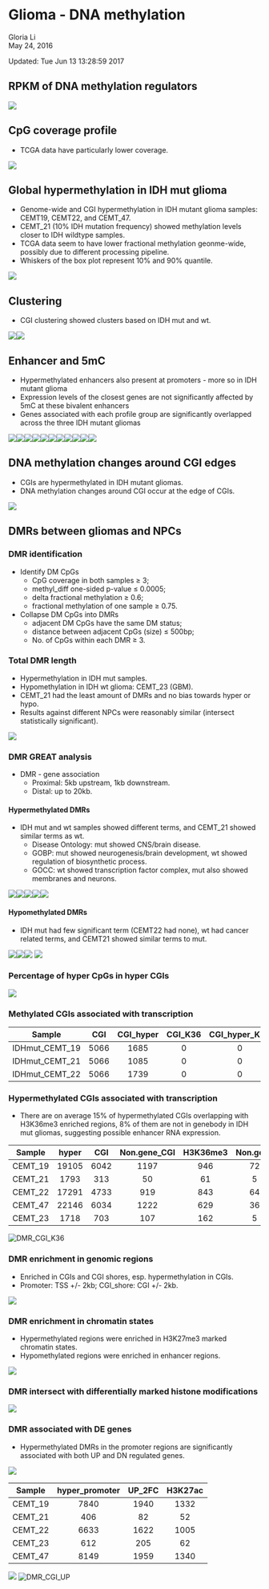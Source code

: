 # Glioma - DNA methylation
Gloria Li  
May 24, 2016  

Updated: Tue Jun 13 13:28:59 2017



## RPKM of DNA methylation regulators

![](WGBS_files/figure-html/modifier_RPKM-1.png)<!-- -->

## CpG coverage profile
* TCGA data have particularly lower coverage.       

![](WGBS_files/figure-html/coverage-1.png)<!-- -->

## Global hypermethylation in IDH mut glioma
* Genome-wide and CGI hypermethylation in IDH mutant glioma samples: CEMT19, CEMT22, and CEMT_47.      
* CEMT_21 (10% IDH mutation frequency) showed methylation levels closer to IDH wildtype samples.    
* TCGA data seem to have lower fractional methylation geonme-wide, possibly due to different processing pipeline.         
* Whiskers of the box plot represent 10% and 90% quantile.     

![](WGBS_files/figure-html/global_5mC-1.png)<!-- -->

## Clustering
* CGI clustering showed clusters based on IDH mut and wt.      

![](WGBS_files/figure-html/cluster-1.png)<!-- -->![](WGBS_files/figure-html/cluster-2.png)<!-- -->

## Enhancer and 5mC
* Hypermethylated enhancers also present at promoters - more so in IDH mutant glioma    
* Expression levels of the closest genes are not significantly affected by 5mC at these bivalent enhancers     
* Genes associated with each profile group are significantly overlapped across the three IDH mutant gliomas        

![](WGBS_files/figure-html/enhancer-1.png)<!-- -->![](WGBS_files/figure-html/enhancer-2.png)<!-- -->![](WGBS_files/figure-html/enhancer-3.png)<!-- -->![](WGBS_files/figure-html/enhancer-4.png)<!-- -->![](WGBS_files/figure-html/enhancer-5.png)<!-- -->![](WGBS_files/figure-html/enhancer-6.png)<!-- -->![](WGBS_files/figure-html/enhancer-7.png)<!-- -->![](WGBS_files/figure-html/enhancer-8.png)<!-- -->![](WGBS_files/figure-html/enhancer-9.png)<!-- -->![](WGBS_files/figure-html/enhancer-10.png)<!-- -->![](WGBS_files/figure-html/enhancer-11.png)<!-- -->

## DNA methylation changes around CGI edges
* CGIs are hypermethylated in IDH mutant gliomas.     
* DNA methylation changes around CGI occur at the edge of CGIs.     

![](WGBS_files/figure-html/5mC_CGI-1.png)<!-- -->

## DMRs between gliomas and NPCs  
### DMR identification 
  * Identify DM CpGs     
  	+ CpG coverage in both samples $\ge$ 3;        
    + methyl_diff one-sided p-value $\le$ 0.0005;  
    + delta fractional methylation $\ge$ 0.6;  
    + fractional methylation of one sample $\ge$ 0.75.   
  * Collapse DM CpGs into DMRs     
    + adjacent DM CpGs have the same DM status;    
    + distance between adjacent CpGs (size) $\le$ 500bp;   
    + No. of CpGs within each DMR $\ge$ 3.   
    
### Total DMR length
* Hypermethylation in IDH mut samples.    
* Hypomethylation in IDH wt glioma: CEMT_23 (GBM).     
* CEMT_21 had the least amount of DMRs and no bias towards hyper or hypo.      
* Results against different NPCs were reasonably similar (intersect statistically significant).      

![](WGBS_files/figure-html/DMR_summary-1.png)<!-- -->

### DMR GREAT analysis
* DMR - gene association
	+ Proximal: 5kb upstream, 1kb downstream.     
	+ Distal: up to 20kb.         

#### Hypermethylated DMRs
* IDH mut and wt samples showed different terms, and CEMT_21 showed similar terms as wt.      
	+ Disease Ontology: mut showed CNS/brain disease.     
	+ GOBP: mut showed neurogenesis/brain development, wt showed regulation of biosynthetic process.   
	+ GOCC: wt showed transcription factor complex, mut also showed membranes and neurons.         

![](WGBS_files/figure-html/DMR_GREAT_hyper-1.png)<!-- -->![](WGBS_files/figure-html/DMR_GREAT_hyper-2.png)<!-- -->![](WGBS_files/figure-html/DMR_GREAT_hyper-3.png)<!-- -->![](WGBS_files/figure-html/DMR_GREAT_hyper-4.png)<!-- -->![](WGBS_files/figure-html/DMR_GREAT_hyper-5.png)<!-- -->

#### Hypomethylated DMRs
* IDH mut had few significant term (CEMT22 had none), wt had cancer related terms, and CEMT21 showed similar terms to mut.   

![](WGBS_files/figure-html/DMR_GREAT_hypo1-1.png)<!-- -->![](WGBS_files/figure-html/DMR_GREAT_hypo1-2.png)<!-- -->![](WGBS_files/figure-html/DMR_GREAT_hypo1-3.png)<!-- -->
![](WGBS_files/figure-html/DMR_GREAT_hypo2-1.png)<!-- -->

### Percentage of hyper CpGs in hyper CGIs

![](WGBS_files/figure-html/hyperCG_hyperDMR-1.png)<!-- -->

### Methylated CGIs associated with transcription   

<table>
 <thead>
  <tr>
   <th style="text-align:center;"> Sample </th>
   <th style="text-align:center;"> CGI </th>
   <th style="text-align:center;"> CGI_hyper </th>
   <th style="text-align:center;"> CGI_K36 </th>
   <th style="text-align:center;"> CGI_hyper_K36 </th>
   <th style="text-align:center;"> p </th>
  </tr>
 </thead>
<tbody>
  <tr>
   <td style="text-align:center;"> IDHmut_CEMT_19 </td>
   <td style="text-align:center;"> 5066 </td>
   <td style="text-align:center;"> 1685 </td>
   <td style="text-align:center;"> 0 </td>
   <td style="text-align:center;"> 0 </td>
   <td style="text-align:center;"> 0 </td>
  </tr>
  <tr>
   <td style="text-align:center;"> IDHmut_CEMT_21 </td>
   <td style="text-align:center;"> 5066 </td>
   <td style="text-align:center;"> 1085 </td>
   <td style="text-align:center;"> 0 </td>
   <td style="text-align:center;"> 0 </td>
   <td style="text-align:center;"> 0 </td>
  </tr>
  <tr>
   <td style="text-align:center;"> IDHmut_CEMT_22 </td>
   <td style="text-align:center;"> 5066 </td>
   <td style="text-align:center;"> 1739 </td>
   <td style="text-align:center;"> 0 </td>
   <td style="text-align:center;"> 0 </td>
   <td style="text-align:center;"> 0 </td>
  </tr>
</tbody>
</table>

### Hypermethylated CGIs associated with transcription   
* There are on average 15% of hypermethylated CGIs overlapping with H3K36me3 enriched regions, 8% of them are not in genebody in IDH mut gliomas, suggesting possible enhancer RNA expression.    

<table>
 <thead>
  <tr>
   <th style="text-align:center;"> Sample </th>
   <th style="text-align:center;"> hyper </th>
   <th style="text-align:center;"> CGI </th>
   <th style="text-align:center;"> Non.gene_CGI </th>
   <th style="text-align:center;"> H3K36me3 </th>
   <th style="text-align:center;"> Non.gene </th>
   <th style="text-align:center;"> p_Fisher </th>
  </tr>
 </thead>
<tbody>
  <tr>
   <td style="text-align:center;"> CEMT_19 </td>
   <td style="text-align:center;"> 19105 </td>
   <td style="text-align:center;"> 6042 </td>
   <td style="text-align:center;"> 1197 </td>
   <td style="text-align:center;"> 946 </td>
   <td style="text-align:center;"> 72 </td>
   <td style="text-align:center;"> 1.0000000 </td>
  </tr>
  <tr>
   <td style="text-align:center;"> CEMT_21 </td>
   <td style="text-align:center;"> 1793 </td>
   <td style="text-align:center;"> 313 </td>
   <td style="text-align:center;"> 50 </td>
   <td style="text-align:center;"> 61 </td>
   <td style="text-align:center;"> 5 </td>
   <td style="text-align:center;"> 0.9568727 </td>
  </tr>
  <tr>
   <td style="text-align:center;"> CEMT_22 </td>
   <td style="text-align:center;"> 17291 </td>
   <td style="text-align:center;"> 4733 </td>
   <td style="text-align:center;"> 919 </td>
   <td style="text-align:center;"> 843 </td>
   <td style="text-align:center;"> 64 </td>
   <td style="text-align:center;"> 1.0000000 </td>
  </tr>
  <tr>
   <td style="text-align:center;"> CEMT_47 </td>
   <td style="text-align:center;"> 22146 </td>
   <td style="text-align:center;"> 6034 </td>
   <td style="text-align:center;"> 1222 </td>
   <td style="text-align:center;"> 629 </td>
   <td style="text-align:center;"> 36 </td>
   <td style="text-align:center;"> 1.0000000 </td>
  </tr>
  <tr>
   <td style="text-align:center;"> CEMT_23 </td>
   <td style="text-align:center;"> 1718 </td>
   <td style="text-align:center;"> 703 </td>
   <td style="text-align:center;"> 107 </td>
   <td style="text-align:center;"> 162 </td>
   <td style="text-align:center;"> 5 </td>
   <td style="text-align:center;"> 1.0000000 </td>
  </tr>
</tbody>
</table>

![DMR_CGI_K36](WGBS_files/figure-html/hyperCGI_K36.1.png)        

### DMR enrichment in genomic regions 
* Enriched in CGIs and CGI shores, esp. hypermethylation in CGIs.    
* Promoter: TSS +/- 2kb; CGI_shore: CGI +/- 2kb.      

![](WGBS_files/figure-html/DMR_genomicBreak-1.png)<!-- -->

### DMR enrichment in chromatin states
* Hypermethylated regions were enriched in H3K27me3 marked chromatin states.       
* Hypomethylated regions were enriched in enhancer regions.    

![](WGBS_files/figure-html/DMR_ChromHMM-1.png)<!-- -->

### DMR intersect with differentially marked histone modifications  

![](WGBS_files/figure-html/DMR_DHM-1.png)<!-- -->

### DMR associated with DE genes
* Hypermethylated DMRs in the promoter regions are significantly associated with both UP and DN regulated genes.         

![](WGBS_files/figure-html/DMR_DE-1.png)<!-- --><table>
 <thead>
  <tr>
   <th style="text-align:center;"> Sample </th>
   <th style="text-align:center;"> hyper_promoter </th>
   <th style="text-align:center;"> UP_2FC </th>
   <th style="text-align:center;"> H3K27ac </th>
  </tr>
 </thead>
<tbody>
  <tr>
   <td style="text-align:center;"> CEMT_19 </td>
   <td style="text-align:center;"> 7840 </td>
   <td style="text-align:center;"> 1940 </td>
   <td style="text-align:center;"> 1332 </td>
  </tr>
  <tr>
   <td style="text-align:center;"> CEMT_21 </td>
   <td style="text-align:center;"> 406 </td>
   <td style="text-align:center;"> 82 </td>
   <td style="text-align:center;"> 52 </td>
  </tr>
  <tr>
   <td style="text-align:center;"> CEMT_22 </td>
   <td style="text-align:center;"> 6633 </td>
   <td style="text-align:center;"> 1622 </td>
   <td style="text-align:center;"> 1005 </td>
  </tr>
  <tr>
   <td style="text-align:center;"> CEMT_23 </td>
   <td style="text-align:center;"> 612 </td>
   <td style="text-align:center;"> 205 </td>
   <td style="text-align:center;"> 62 </td>
  </tr>
  <tr>
   <td style="text-align:center;"> CEMT_47 </td>
   <td style="text-align:center;"> 8149 </td>
   <td style="text-align:center;"> 1959 </td>
   <td style="text-align:center;"> 1340 </td>
  </tr>
</tbody>
</table>

![](WGBS_files/figure-html/hyper_UP_K27ac_homer.png)
![DMR_CGI_UP](WGBS_files/figure-html/HyperCGI_UP1.png)        



